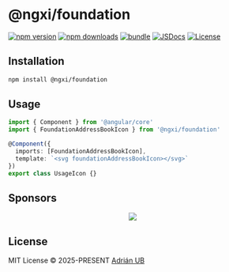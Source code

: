 # @ngxi/foundation

[![npm version][npm-version-src]][npm-version-href]
[![npm downloads][npm-downloads-src]][npm-downloads-href]
[![bundle][bundle-src]][bundle-href]
[![JSDocs][jsdocs-src]][jsdocs-href]
[![License][license-src]][license-href]

## Installation

```sh
npm install @ngxi/foundation
```

## Usage

```ts
import { Component } from '@angular/core'
import { FoundationAddressBookIcon } from '@ngxi/foundation'

@Component({
  imports: [FoundationAddressBookIcon],
  template: `<svg foundationAddressBookIcon></svg>`
})
export class UsageIcon {}
```

## Sponsors

<p align="center">
  <a href="https://cdn.jsdelivr.net/gh/adrian-ub/static/sponsors.svg">
    <img src='https://cdn.jsdelivr.net/gh/adrian-ub/static/sponsors.svg'/>
  </a>
</p>

## License

MIT License © 2025-PRESENT [Adrián UB](https://github.com/adrian-ub)

<!-- Badges -->

[npm-version-src]: https://img.shields.io/npm/v/@ngxi/foundation?style=flat&colorA=080f12&colorB=1fa669
[npm-version-href]: https://npmjs.com/package/@ngxi/foundation
[npm-downloads-src]: https://img.shields.io/npm/dm/@ngxi/foundation?style=flat&colorA=080f12&colorB=1fa669
[npm-downloads-href]: https://npmjs.com/package/@ngxi/foundation
[bundle-src]: https://img.shields.io/bundlephobia/minzip/@ngxi/foundation?style=flat&colorA=080f12&colorB=1fa669&label=minzip
[bundle-href]: https://bundlephobia.com/result?p=@ngxi/foundation
[license-src]: https://img.shields.io/npm/l/@ngxi/foundation?style=flat&colorA=080f12&colorB=1fa669
[license-href]: https://github.com/adrian-ub/ngxi/blob/main/LICENSE
[jsdocs-src]: https://img.shields.io/badge/jsdocs-reference-080f12?style=flat&colorA=080f12&colorB=1fa669
[jsdocs-href]: https://www.jsdocs.io/package/@ngxi/foundation
